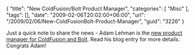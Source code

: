 {
	"title": "New ColdFusion/Bolt Product Manager",
	"categories": [
		"Misc"
	],
	"tags": [],
	"date": "2009-02-06T20:02:00+06:00",
	"url": "/2009/02/06/New-ColdFusionBolt-Product-Manager",
	"guid": "3226"
}

Just a quick note to share the news - Adam Lehman is the <a href="http://www.adrocknaphobia.com/post.cfm/new-product-manager-for-coldfusion-bolt">new product manager for ColdFusion and Bolt</a>. Read his blog entry for more details. Congrats Adam!